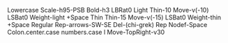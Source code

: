 Lowercase Scale-h95-PSB Bold-h3 LBRat0
Light Thin-10 Move-v(-10) LSBat0 Weight-light +Space
Thin Thin-15 Move-v(-15) LSBat0 Weight-thin +Space
Regular Rep-arrows-SW-SE Del-(chi-grek)
Rep Nodef-Space
Colon.center.case
numbers.case
l Move-TopRight-v30
